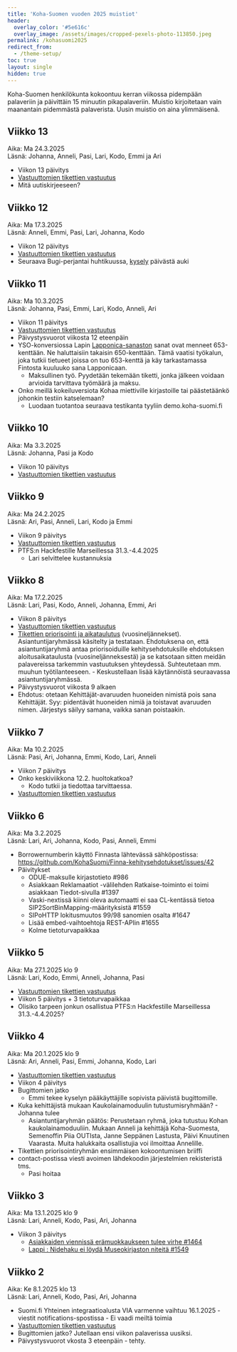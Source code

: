 ```yaml
---
title: 'Koha-Suomen vuoden 2025 muistiot'
header:
  overlay_color: '#5e616c'
  overlay_image: /assets/images/cropped-pexels-photo-113850.jpeg
permalink: /kohasuomi2025
redirect_from:
  - /theme-setup/
toc: true
layout: single
hidden: true
---
```


Koha-Suomen henkilökunta kokoontuu kerran viikossa pidempään palaveriin ja päivittäin 15 minuutin pikapalaveriin. Muistio kirjoitetaan vain maanantain pidemmästä palaverista. Uusin muistio on aina ylimmäisenä.

## Viikko 13

Aika: Ma 24.3.2025<br />
Läsnä: Johanna, Anneli, Pasi, Lari, Kodo, Emmi ja Ari

* Viikon 13 päivitys
* [Vastuuttomien tikettien vastuutus](https://github.com/issues?q=is%3Aopen+is%3Aissue+user%3AKohaSuomi+archived%3Afalse+sort%3Aupdated-desc+no%3AAssignee+-repo%3AKohaSuomi%2FBugiton+-repo%3AKohaSuomi%2FFinna-kehitysehdotukset)
* Mitä uutiskirjeeseen?

## Viikko 12

Aika: Ma 17.3.2025<br />
Läsnä: Anneli, Emmi, Pasi, Lari, Johanna, Kodo

* Viikon 12 päivitys
* [Vastuuttomien tikettien vastuutus](https://github.com/issues?q=is%3Aopen+is%3Aissue+user%3AKohaSuomi+archived%3Afalse+sort%3Aupdated-desc+no%3AAssignee+-repo%3AKohaSuomi%2FBugiton+-repo%3AKohaSuomi%2FFinna-kehitysehdotukset)
* Seuraava Bugi-perjantai huhtikuussa, [kysely](https://doodle.com/group-poll/participate/b4Vgm12e) päivästä auki

## Viikko 11

Aika: Ma 10.3.2025<br />
Läsnä: Johanna, Pasi, Emmi, Lari, Kodo, Anneli, Ari

* Viikon 11 päivitys
* [Vastuuttomien tikettien vastuutus](https://github.com/issues?q=is%3Aopen+is%3Aissue+user%3AKohaSuomi+archived%3Afalse+sort%3Aupdated-desc+no%3AAssignee+-repo%3AKohaSuomi%2FBugiton+-repo%3AKohaSuomi%2FFinna-kehitysehdotukset)
* Päivystysvuorot viikosta 12 eteenpäin
* YSO-konversiossa Lapin [Lapponica-sanaston](https://finto.fi/lapponica/fi/) sanat ovat menneet 653-kenttään. Ne haluttaisiin takaisin 650-kenttään. Tämä vaatisi työkalun, joka tutkii tietueet joissa on tuo 653-kenttä ja käy tarkastamassa Fintosta kuuluuko sana Lapponicaan.
  * Maksullinen työ. Pyydetään tekemään tiketti, jonka jälkeen voidaan arvioida tarvittava työmäärä ja maksu.
* Onko meillä kokeiluversiota Kohaa miettiville kirjastoille tai päästetäänkö johonkin testiin katselemaan?
  * Luodaan tuotantoa seuraava testikanta tyyliin demo.koha-suomi.fi

## Viikko 10

Aika: Ma 3.3.2025<br />
Läsnä: Johanna, Pasi ja Kodo

* Viikon 10 päivitys
* [Vastuuttomien tikettien vastuutus](https://github.com/issues?q=is%3Aopen+is%3Aissue+user%3AKohaSuomi+archived%3Afalse+sort%3Aupdated-desc+no%3AAssignee+-repo%3AKohaSuomi%2FBugiton+-repo%3AKohaSuomi%2FFinna-kehitysehdotukset)

## Viikko 9

Aika: Ma 24.2.2025<br />
Läsnä: Ari, Pasi, Anneli, Lari, Kodo ja Emmi

* Viikon 9 päivitys
* [Vastuuttomien tikettien vastuutus](https://github.com/issues?q=is%3Aopen+is%3Aissue+user%3AKohaSuomi+archived%3Afalse+sort%3Aupdated-desc+no%3AAssignee+-repo%3AKohaSuomi%2FBugiton+-repo%3AKohaSuomi%2FFinna-kehitysehdotukset)
* PTFS:n Hackfestille Marseillessa 31.3.-4.4.2025
  * Lari selvittelee kustannuksia

## Viikko 8

Aika: Ma 17.2.2025<br />
Läsnä: Lari, Pasi, Kodo, Anneli, Johanna, Emmi, Ari

* Viikon 8 päivitys
* [Vastuuttomien tikettien vastuutus](https://github.com/issues?q=is%3Aopen+is%3Aissue+user%3AKohaSuomi+archived%3Afalse+sort%3Aupdated-desc+no%3AAssignee+-repo%3AKohaSuomi%2FBugiton+-repo%3AKohaSuomi%2FFinna-kehitysehdotukset)
* [Tikettien priorisointi ja aikataulutus](https://github.com/KohaSuomi/Koha/wiki/Tikettien-priorisointi) (vuosineljännekset). Asiantuntijaryhmässä käsitelty ja testataan. Ehdotuksena on, että asiantuntijaryhmä antaa priorisoiduille kehitysehdotuksille ehdotuksen aloitusaikataulusta (vuosineljänneksestä) ja se katsotaan sitten meidän palavereissa tarkemmin vastuutuksen yhteydessä. Suhteutetaan mm. muuhun työtilanteeseen. - Keskustellaan lisää käytännöistä seuraavassa asiantuntijaryhmässä.
* Päivystysvuorot viikosta 9 alkaen
* Ehdotus: otetaan Kehittäjät-avaruuden huoneiden nimistä pois sana Kehittäjät. Syy: pidentävät huoneiden nimiä ja toistavat  avaruuden nimen. Järjestys säilyy samana, vaikka sanan poistaakin.

## Viikko 7

Aika: Ma 10.2.2025<br />
Läsnä: Pasi, Ari, Johanna, Emmi, Kodo, Lari, Anneli

* Viikon 7 päivitys
* Onko keskiviikkona 12.2. huoltokatkoa?
  * Kodo tutkii ja tiedottaa tarvittaessa.
* [Vastuuttomien tikettien vastuutus](https://github.com/issues?q=is%3Aopen+is%3Aissue+user%3AKohaSuomi+archived%3Afalse+sort%3Aupdated-desc+no%3AAssignee+-repo%3AKohaSuomi%2FBugiton+-repo%3AKohaSuomi%2FFinna-kehitysehdotukset)

## Viikko 6

Aika: Ma 3.2.2025<br />
Läsnä: Lari, Ari, Johanna, Kodo, Pasi, Anneli, Emmi

* Borrowernumberin käyttö Finnasta lähtevässä sähköpostissa: https://github.com/KohaSuomi/Finna-kehitysehdotukset/issues/42
* Päivitykset
  * ODUE-maksulle kirjastotieto #986
  * Asiakkaan Reklamaatiot -välilehden Ratkaise-toiminto ei toimi asiakkaan Tiedot-sivulla #1397
  * Vaski-nextissä kiinni oleva automaatti ei saa CL-kentässä tietoa SIP2SortBinMapping-määrityksistä #1559
  * SIPoHTTP lokitusmuutos 99/98 sanomien osalta #1647
  * Lisää embed-vaihtoehtoja REST-APIin #1655
  * Kolme tietoturvapaikkaa
  
## Viikko 5

Aika: Ma 27.1.2025 klo 9<br />
Läsnä: Lari, Kodo, Emmi, Anneli, Johanna, Pasi

* [Vastuuttomien tikettien vastuutus](https://github.com/issues?q=is%3Aopen+is%3Aissue+user%3AKohaSuomi+archived%3Afalse+sort%3Aupdated-desc+no%3AAssignee+-repo%3AKohaSuomi%2FBugiton+-repo%3AKohaSuomi%2FFinna-kehitysehdotukset)
* Viikon 5 päivitys + 3 tietoturvapaikkaa
* Olisiko tarpeen jonkun osallistua PTFS:n Hackfestille Marseillessa 31.3.-4.4.2025?

## Viikko 4

Aika: Ma 20.1.2025 klo 9<br />
Läsnä: Ari, Anneli, Pasi, Emmi, Johanna, Kodo, Lari

* [Vastuuttomien tikettien vastuutus](https://github.com/issues?q=is%3Aopen+is%3Aissue+user%3AKohaSuomi+archived%3Afalse+sort%3Aupdated-desc+no%3AAssignee+-repo%3AKohaSuomi%2FBugiton+-repo%3AKohaSuomi%2FFinna-kehitysehdotukset)
* Viikon 4 päivitys
* Bugittomien jatko
  * Emmi tekee kyselyn pääkäyttäjille sopivista päivistä bugittomille.
* Kuka kehittäjistä mukaan Kaukolainamoduulin tutustumisryhmään? - Johanna tulee
  * Asiantuntijaryhmän päätös: Perustetaan ryhmä, joka tutustuu Kohan kaukolainamoduuliin. Mukaan Anneli ja kehittäjä Koha-Suomesta, Semenoffin Piia OUTIsta, Janne Seppänen Lastusta, Päivi Knuutinen Vaarasta. Muita halukkaita osallistujia voi ilmoittaa Annelille. 
* Tikettien priorisointiryhmän ensimmäisen kokoontumisen briiffi
* contact-postissa viesti avoimen lähdekoodin järjestelmien rekisteristä tms.
  * Pasi hoitaa 


## Viikko 3

Aika: Ma 13.1.2025 klo 9<br />
Läsnä: Lari, Anneli, Kodo, Pasi, Ari, Johanna

* Viikon 3 päivitys
  * [Asiakkaiden viennissä erämuokkaukseen tulee virhe #1464](https://github.com/KohaSuomi/Koha/issues/1464)
  * [Lappi : Nidehaku ei löydä Museokirjaston niteitä #1549](https://github.com/KohaSuomi/Koha/issues/1549) 


## Viikko 2

Aika: Ke 8.1.2025 klo 13<br />
Läsnä: Lari, Anneli, Kodo, Pasi, Ari, Johanna

* Suomi.fi Yhteinen integraatioalusta VIA varmenne vaihtuu 16.1.2025 - viestit notifications-spostissa - Ei vaadi meiltä toimia
* [Vastuuttomien tikettien vastuutus](https://github.com/issues?q=is%3Aopen+is%3Aissue+user%3AKohaSuomi+archived%3Afalse+sort%3Aupdated-desc+no%3AAssignee+-repo%3AKohaSuomi%2FBugiton+-repo%3AKohaSuomi%2FFinna-kehitysehdotukset)
* Bugittomien jatko? Jutellaan ensi viikon palaverissa uusiksi.
* Päivystysvuorot vkosta 3 eteenpäin - tehty.
